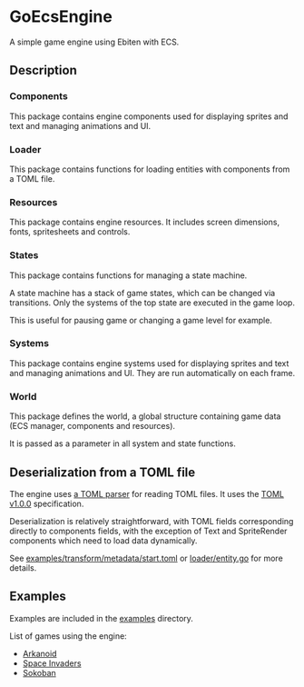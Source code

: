 # GoEcsEngine
A simple game engine using Ebiten with ECS.


## Description

### Components
This package contains engine components used for displaying sprites and text and managing animations and UI.

### Loader
This package contains functions for loading entities with components from a TOML file.

### Resources
This package contains engine resources. It includes screen dimensions, fonts, spritesheets and controls.

### States
This package contains functions for managing a state machine.

A state machine has a stack of game states, which can be changed via transitions. Only the systems of the top state are executed in the game loop.

This is useful for pausing game or changing a game level for example.

### Systems
This package contains engine systems used for displaying sprites and text and managing animations and UI. They are run automatically on each frame.

### World
This package defines the world, a global structure containing game data (ECS manager, components and resources).

It is passed as a parameter in all system and state functions.


## Deserialization from a TOML file
The engine uses [a TOML parser](https://github.com/BurntSushi/toml) for reading TOML files. It uses the [TOML v1.0.0](https://toml.io/en/v1.0.0) specification.

Deserialization is relatively straightforward, with TOML fields corresponding directly to components fields, with the exception of Text and SpriteRender components which need to load data dynamically.

See [examples/transform/metadata/start.toml](examples/transform/metadata/start.toml) or [loader/entity.go](loader/entity.go) for more details.


## Examples
Examples are included in the [examples](examples) directory.

List of games using the engine:
* [Arkanoid](https://github.com/x-hgg-x/arkanoid-go)
* [Space Invaders](https://github.com/x-hgg-x/space-invaders-go)
* [Sokoban](https://github.com/x-hgg-x/sokoban-go)
